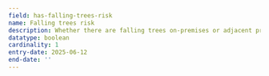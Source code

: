 ```yaml
---
field: has-falling-trees-risk
name: Falling trees risk
description: Whether there are falling trees on-premises or adjacent premises that are a risk to the development
datatype: boolean
cardinality: 1
entry-date: 2025-06-12
end-date: ''
---
```

